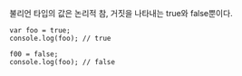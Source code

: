불리언 타입의 값은 논리적 참, 거짓을 나타내는 true와 false뿐이다.
```
var foo = true;
console.log(foo); // true

f00 = false;
console.log(foo); // false
```